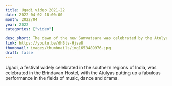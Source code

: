 ```yaml
---
title: Ugadi video 2021-22
date: 2022-04-02 18:00:00
month: 2022/04
year: 2022
categories: ["video"]

desc_short: The dawn of the new Samvatsara was celebrated by the Atulyas with a mellifluous music programme, interspersed with short skits and a dynamic dance.
link: https://youtu.be/dhBts-Hjse8
thumbnail: images/thumbnails/img1653489976.jpg
draft: false
---
```


Ugadi, a festival widely celebrated in the southern regions of India, was celebrated in the Brindavan Hostel, with the Atulyas putting up a fabulous performance in the fields of music, dance and drama.